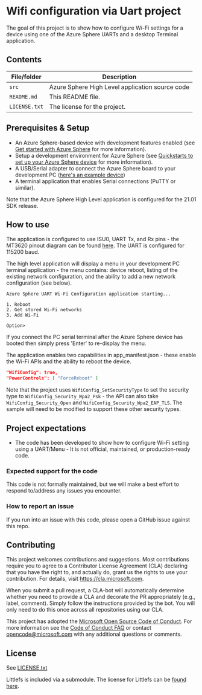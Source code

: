 # Wifi configuration via Uart project

The goal of this project is to show how to configure Wi-Fi settings for a device using one of the Azure Sphere UARTs and a desktop Terminal application.

## Contents

| File/folder | Description |
|-------------|-------------|
| `src`       | Azure Sphere High Level application source code |
| `README.md` | This README file. |
| `LICENSE.txt`   | The license for the project. |

## Prerequisites & Setup

- An Azure Sphere-based device with development features enabled (see [Get started with Azure Sphere](https://azure.microsoft.com/en-us/services/azure-sphere/get-started/) for more information).
- Setup a development environment for Azure Sphere (see [Quickstarts to set up your Azure Sphere device](https://docs.microsoft.com/en-us/azure-sphere/install/overview) for more information).
- A USB/Serial adapter to connect the Azure Sphere board to your development PC ([here's an example device](https://www.amazon.com/gp/product/B07BBPX8B8/ref=ppx_yo_dt_b_asin_title_o00_s00?ie=UTF8&psc=1))
- A terminal application that enables Serial connections (PuTTY or similar).

Note that the Azure Sphere High Level application is configured for the 21.01 SDK release.

## How to use
The application is configured to use ISU0, UART Tx, and Rx pins - the MT3620 pinout diagram can be found [here](https://docs.microsoft.com/en-us/azure-sphere/hardware/mt3620-user-guide). The UART is configured for 115200 baud.

The high level application will display a menu in your development PC terminal application - the menu contains: device reboot, listing of the existing network configuration, and the ability to add a new network configuration (see below).

```plaintext
Azure Sphere UART Wi-Fi Configuration application starting...

1. Reboot
2. Get stored Wi-Fi networks
3. Add Wi-Fi

Option>
```

If you connect the PC serial terminal after the Azure Sphere device has booted then simply press 'Enter' to re-display the menu.

The application enables two capabilities in app_manifest.json - these enable the Wi-Fi APIs and the ability to reboot the device.

```json
"WifiConfig": true,
"PowerControls": [ "ForceReboot" ]
```

Note that the project uses `WifiConfig_SetSecurityType` to set the security type to `WifiConfig_Security_Wpa2_Psk` - the API can also take `WifiConfig_Security_Open` and `WifiConfig_Security_Wpa2_EAP_TLS`. The sample will need to be modified to support these other security types.

## Project expectations

* The code has been developed to show how to configure Wi-Fi setting using a UART/Menu - It is not official, maintained, or production-ready code.

### Expected support for the code

This code is not formally maintained, but we will make a best effort to respond to/address any issues you encounter.

### How to report an issue

If you run into an issue with this code, please open a GitHub issue against this repo.

## Contributing

This project welcomes contributions and suggestions. Most contributions require you to
agree to a Contributor License Agreement (CLA) declaring that you have the right to,
and actually do, grant us the rights to use your contribution. For details, visit
https://cla.microsoft.com.

When you submit a pull request, a CLA-bot will automatically determine whether you need
to provide a CLA and decorate the PR appropriately (e.g., label, comment). Simply follow the
instructions provided by the bot. You will only need to do this once across all repositories using our CLA.

This project has adopted the [Microsoft Open Source Code of Conduct](https://opensource.microsoft.com/codeofconduct/).
For more information see the [Code of Conduct FAQ](https://opensource.microsoft.com/codeofconduct/faq/)
or contact [opencode@microsoft.com](mailto:opencode@microsoft.com) with any additional questions or comments.

## License

See [LICENSE.txt](./LICENSE.txt)

Littlefs is included via a submodule. The license for Littlefs can be [found here](https://github.com/littlefs-project/littlefs/blob/master/LICENSE.md).